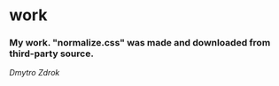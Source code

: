 # work
### My work. "normalize.css" was made and downloaded from third-party source.
 *Dmytro Zdrok*